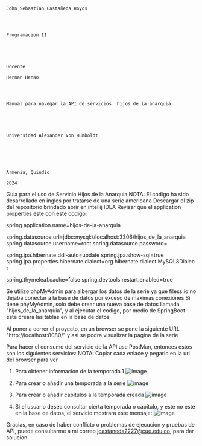

                                                                                    
                                                                                    
                                                                                    
                                                                                    John Sebastian Castañeda Hoyos
                                                                                    


                                                                                            Programacion II
                                                                                            



                                                                                              Docente
                                                                                            Hernan Henao
                                                                                            


                                                                     Manual para navegar la API de servicios  hijos de la anarquia




                                                                                Universidad Alexander Von Humboldt





                                                                                          Armenia, Quindio
                                                                                                2024










Guia para el uso de Servicio Hijos de la Anarquia
NOTA: El codigo ha sido desarrollado en ingles por tratarse de una serie americana
Descargar el zip del repositorio brindado
abrir en intellij IDEA
Revisar que el application properties este con este codigo:

spring.application.name=hijos-de-la-anarquia

spring.datasource.url=jdbc:mysql://localhost:3306/hijos_de_la_anarquia
spring.datasource.username=root
spring.datasource.password=

spring.jpa.hibernate.ddl-auto=update
spring.jpa.show-sql=true
spring.jpa.properties.hibernate.dialect=org.hibernate.dialect.MySQL8Dialect

spring.thymeleaf.cache=false
spring.devtools.restart.enabled=true


Se utilizo phpMyAdmin para albergar los datos de la serie ya que filess.io no dejaba conectar a la base de datos por exceso de maximas conexiones
Si tiene phyMyAdmin, solo debe crear una nueva base de datos llamada "hijos_de_la_anarquia", y al ejecutar el codigo, por medio de SpringBoot este creara las tablas en la base de datos

Al poner a correr el proyecto, en un browser se pone la siguiente URL "http://localhost:8080/" y asi se podra visualizar la pagina de la serie

Para hacer el consumo del servicio de la API use PostMan, entonces estos son los siguientes servicios:
NOTA: Copiar cada enlace y pegarlo en la url del browser para ver

1. Para obtener informacion de la temporada 1
![image](https://github.com/user-attachments/assets/501fae1a-ae90-4f42-931e-0c485b9f12ee)

2. Para crear o añadir una temporada a la serie
![image](https://github.com/user-attachments/assets/037b4bc3-8392-4d51-b6de-b47eaebf6ca6)

3. Para crear o añadir capitulos a la temporada creada
![image](https://github.com/user-attachments/assets/feb4d3f3-a445-4d13-9051-88f56952e053)

4. Si el usuario desea consultar cierta temporada o capitulo, y este no este en la base de datos, el servicio mostrara este mensaje:
![image](https://github.com/user-attachments/assets/1c9cfff2-551d-4c11-93ff-01971151c183)

Gracias, en caso de haber conflicto o problemas de ejecucion y pruebas de API, puede consultarme a mi correo jcastaneda2227@cue.edu.co, para dar solucion.



